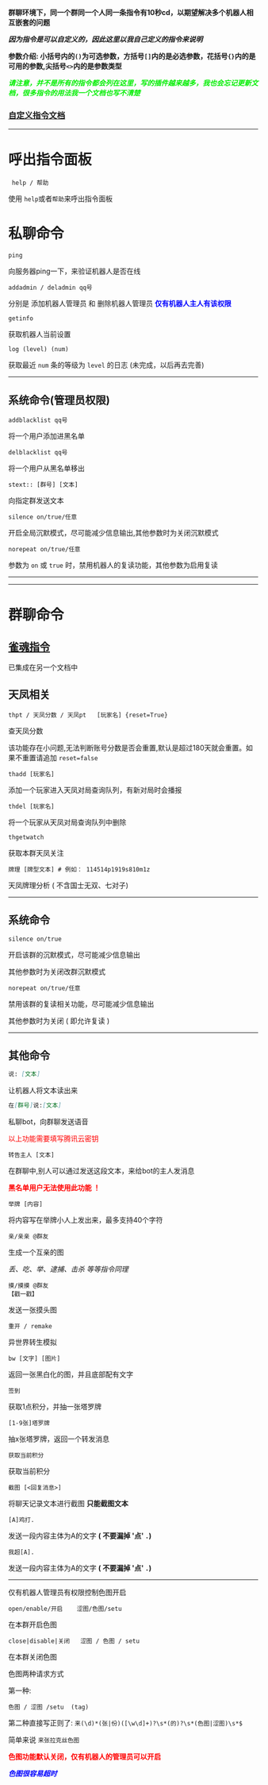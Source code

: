 **群聊环境下，同一个群同一个人同一条指令有10秒cd，以期望解决多个机器人相互嵌套的问题**

***因为指令是可以自定义的，因此这里以我自己定义的指令来说明***

**参数介绍: 小括号内的`()`为可选参数，方括号`[]`内的是必选参数，花括号`{}`内的是可用的参数,尖括号`<>`内的是参数类型**

***<font color='gree'>请注意，并不是所有的指令都会列在这里，写的插件越来越多，我也会忘记更新文档，很多指令的用法我一个文档也写不清楚</font>***

### [自定义指令文档](./reg-command_help.md)

---

# 呼出指令面板
```
 help / 帮助    
```
使用 `help`或者`帮助`来呼出指令面板

# 私聊命令

```
ping
```
向服务器ping一下，来验证机器人是否在线

```
addadmin / deladmin qq号
```
分别是 添加机器人管理员 和 删除机器人管理员  **<font color="blue">仅有机器人主人有该权限</font>**

```
getinfo
```

获取机器人当前设置


```
log (level) (num)
```
获取最近 `num` 条的等级为 `level` 的日志 (未完成，以后再去完善)

---

## 系统命令(管理员权限)

```
addblacklist qq号
```
将一个用户添加进黑名单

```
delblacklist qq号
```
将一个用户从黑名单移出

```
stext:: [群号] [文本]
```

向指定群发送文本

```
silence on/true/任意
```
开启全局沉默模式，尽可能减少信息输出,其他参数时为关闭沉默模式

```
norepeat on/true/任意
```
参数为 `on` 或 `true` 时，禁用机器人的复读功能，其他参数为启用复读


----
----

# 群聊命令

## [雀魂指令](../plugin/MajSoulInfo/doc.md)
已集成在另一个文档中

## 天凤相关

```
thpt / 天凤分数 / 天凤pt   [玩家名] {reset=True}
```
查天凤分数 

该功能存在小问题,无法判断账号分数是否会重置,默认是超过180天就会重置。如果不重置请追加 `reset=false` 

```
thadd [玩家名]
```
添加一个玩家进入天凤对局查询队列，有新对局时会播报

```
thdel [玩家名]
```

将一个玩家从天凤对局查询队列中删除

```
thgetwatch
```
获取本群天凤关注

```
牌理 [牌型文本] # 例如： 114514p1919s810m1z
```

天凤牌理分析 ( 不含国士无双、七对子)

----

## 系统命令

```
silence on/true
```
开启该群的沉默模式，尽可能减少信息输出

其他参数时为关闭改群沉默模式


```
norepeat on/true/任意
```
禁用该群的复读相关功能，尽可能减少信息输出

其他参数时为关闭 ( 即允许复读 )

---

## 其他命令

```markdown
说: [文本]
```
让机器人将文本读出来

```markdown
在[群号]说:[文本]
```

私聊bot，向群聊发送语音

<font color='FF0000'>以上功能需要填写腾讯云密钥</font>

```
转告主人 [文本]
```

在群聊中,别人可以通过发送这段文本，来给bot的主人发消息

**<font color='FF0000'>黑名单用户无法使用此功能 ！</font>**


```
举牌 [内容] 
```

将内容写在举牌小人上发出来，最多支持40个字符

```
亲/亲亲 @群友
```

生成一个互亲的图

*丢、吃、举、逮捕、击杀 等等指令同理*

```
摸/摸摸 @群友
【戳一戳】
```

发送一张摸头图

```
重开 / remake
```

异世界转生模拟

```
bw [文字] [图片]
```
返回一张黑白化的图，并且底部配有文字

```
签到
```

获取1点积分，并抽一张塔罗牌


```
[1-9张]塔罗牌
```

抽x张塔罗牌，返回一个转发消息

```
获取当前积分
```

获取当前积分
```
截图 [<回复消息>]
```

将聊天记录文本进行截图 **只能截图文本**
```
[A]鸡打.
```

发送一段内容主体为A的文字 **( 不要漏掉 '点' `.`)**

```
我超[A].
```
发送一段内容主体为A的文字 **( 不要漏掉 '点' `.`)**

---

仅有机器人管理员有权限控制色图开启

```
open/enable/开启    涩图/色图/setu    
```
在本群开启色图

```
close|disable|关闭   涩图 / 色图 / setu
```
在本群关闭色图

色图两种请求方式

第一种:
```
色图 / 涩图 /setu  (tag)
```
第二种直接写正则了:   `来(\d)*(张|份)([\w\d]+)?\s*(的)?\s*(色图|涩图)\s*$`

简单来说 `来张拉克丝色图`

**<font color='red'>色图功能默认关闭，仅有机器人的管理员可以开启</font>**

***<font color='blue'>色图很容易超时</font>***